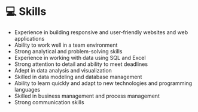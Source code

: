 # 💻 Skills

- Experience in building responsive and user-friendly websites and web applications
- Ability to work well in a team environment
- Strong analytical and problem-solving skills
- Experience in working with data using SQL and Excel
- Strong attention to detail and ability to meet deadlines
- Adept in data analysis and visualization
- Skilled in data modeling and database management
- Ability to learn quickly and adapt to new technologies and programming languages
- Skilled in business management and process management
- Strong communication skills
